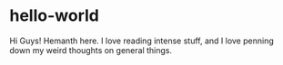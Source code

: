 # hello-world

Hi Guys!
Hemanth here. I love reading intense stuff, and I love penning down my weird thoughts on general things.
